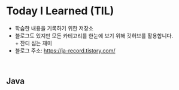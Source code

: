 # Today I Learned (TIL)
- 학습한 내용을 기록하기 위한 저장소
- 블로그도 있지만 모든 카테고리를 한눈에 보기 위해 깃허브를 활용합니다. <br>
 &#43; 잔디 심는 재미
- 블로그 주소: https://ja-record.tistory.com/

<br>

## Java

